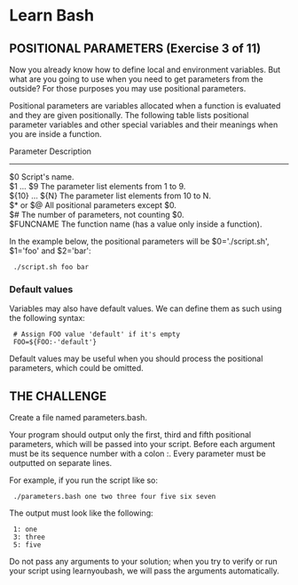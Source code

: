  # Learn Bash  
   
 ## POSITIONAL PARAMETERS (Exercise 3 of 11)  
   
  Now you already know how to define local and environment variables. But  
  what are you going to use when you need to get parameters from the  
  outside? For those purposes you may use positional parameters.  
   
  Positional parameters are variables allocated when a function is evaluated  
  and they are given positionally. The following table lists positional  
  parameter variables and other special variables and their meanings when  
  you are inside a function.  
   
 Parameter    Description  
 ------------ -------------------------------------------------------  
 $0           Script's name.  
 $1 … $9      The parameter list elements from 1 to 9.  
 ${10} … ${N} The parameter list elements from 10 to N.  
 $* or $@     All positional parameters except $0.  
 $#           The number of parameters, not counting $0.  
 $FUNCNAME    The function name (has a value only inside a function).  
   
  In the example below, the positional parameters will be $0='./script.sh',  
  $1='foo' and $2='bar':  
   
     ./script.sh foo bar  
   
 ### Default values  
   
  Variables may also have default values. We can define them as such using  
  the following syntax:  
   
     # Assign FOO value 'default' if it's empty  
     FOO=${FOO:-'default'}  
   
  Default values may be useful when you should process the positional  
  parameters, which could be omitted.  
   
 ## THE CHALLENGE  
   
  Create a file named parameters.bash.  
   
  Your program should output only the first, third and fifth positional  
  parameters, which will be passed into your script. Before each argument  
  must be its sequence number with a colon :. Every parameter must be  
  outputted on separate lines.  
   
  For example, if you run the script like so:  
   
     ./parameters.bash one two three four five six seven  
   
  The output must look like the following:  
   
     1: one  
     3: three  
     5: five  
   
  Do not pass any arguments to your solution; when you try to verify or run  
  your script using learnyoubash, we will pass the arguments automatically.  

